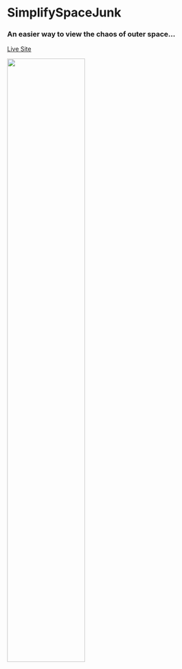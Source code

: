 # SimplifySpaceJunk
### An easier way to view the chaos of outer space...


<a target="blank" href='https://elijahally.github.io/SimplifySpaceJunk'>Live Site</a>

<img src='https://active-storage-big-time-sound-seeds.s3.amazonaws.com/simplifyspacejunk-pic.png'  width='60%' height='auto' />
